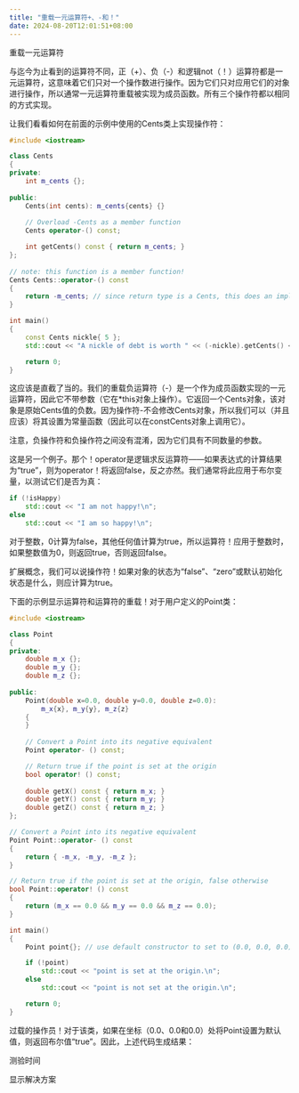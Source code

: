 ```yaml
---
title: "重载一元运算符+、-和！"
date: 2024-08-20T12:01:51+08:00
---
```


重载一元运算符

与迄今为止看到的运算符不同，正（+）、负（-）和逻辑not（！）运算符都是一元运算符，这意味着它们只对一个操作数进行操作。因为它们只对应用它们的对象进行操作，所以通常一元运算符重载被实现为成员函数。所有三个操作符都以相同的方式实现。

让我们看看如何在前面的示例中使用的Cents类上实现操作符：

```C++
#include <iostream>

class Cents
{
private:
    int m_cents {};
 
public:
    Cents(int cents): m_cents{cents} {}
 
    // Overload -Cents as a member function
    Cents operator-() const;

    int getCents() const { return m_cents; }
};
 
// note: this function is a member function!
Cents Cents::operator-() const
{
    return -m_cents; // since return type is a Cents, this does an implicit conversion from int to Cents using the Cents(int) constructor
}

int main()
{
    const Cents nickle{ 5 };
    std::cout << "A nickle of debt is worth " << (-nickle).getCents() << " cents\n";

    return 0;
}
```

这应该是直截了当的。我们的重载负运算符（-）是一个作为成员函数实现的一元运算符，因此它不带参数（它在*this对象上操作）。它返回一个Cents对象，该对象是原始Cents值的负数。因为操作符-不会修改Cents对象，所以我们可以（并且应该）将其设置为常量函数（因此可以在constCents对象上调用它）。

注意，负操作符和负操作符之间没有混淆，因为它们具有不同数量的参数。

这是另一个例子。那个！operator是逻辑求反运算符——如果表达式的计算结果为“true”，则为operator！将返回false，反之亦然。我们通常将此应用于布尔变量，以测试它们是否为真：

```C++
if (!isHappy)
    std::cout << "I am not happy!\n";
else
    std::cout << "I am so happy!\n";
```

对于整数，0计算为false，其他任何值计算为true，所以运算符！应用于整数时，如果整数值为0，则返回true，否则返回false。

扩展概念，我们可以说操作符！如果对象的状态为“false”、“zero”或默认初始化状态是什么，则应计算为true。

下面的示例显示运算符和运算符的重载！对于用户定义的Point类：

```C++
#include <iostream>

class Point
{
private:
    double m_x {};
    double m_y {};
    double m_z {};
 
public:
    Point(double x=0.0, double y=0.0, double z=0.0):
        m_x{x}, m_y{y}, m_z{z}
    {
    }
 
    // Convert a Point into its negative equivalent
    Point operator- () const;

    // Return true if the point is set at the origin
    bool operator! () const;
 
    double getX() const { return m_x; }
    double getY() const { return m_y; }
    double getZ() const { return m_z; }
};

// Convert a Point into its negative equivalent 
Point Point::operator- () const
{
    return { -m_x, -m_y, -m_z };
}

// Return true if the point is set at the origin, false otherwise
bool Point::operator! () const
{
    return (m_x == 0.0 && m_y == 0.0 && m_z == 0.0);
}

int main()
{
    Point point{}; // use default constructor to set to (0.0, 0.0, 0.0)

    if (!point)
        std::cout << "point is set at the origin.\n";
    else
        std::cout << "point is not set at the origin.\n";

    return 0;
}
```

过载的操作员！对于该类，如果在坐标（0.0、0.0和0.0）处将Point设置为默认值，则返回布尔值“true”。因此，上述代码生成结果：

测验时间

显示解决方案

